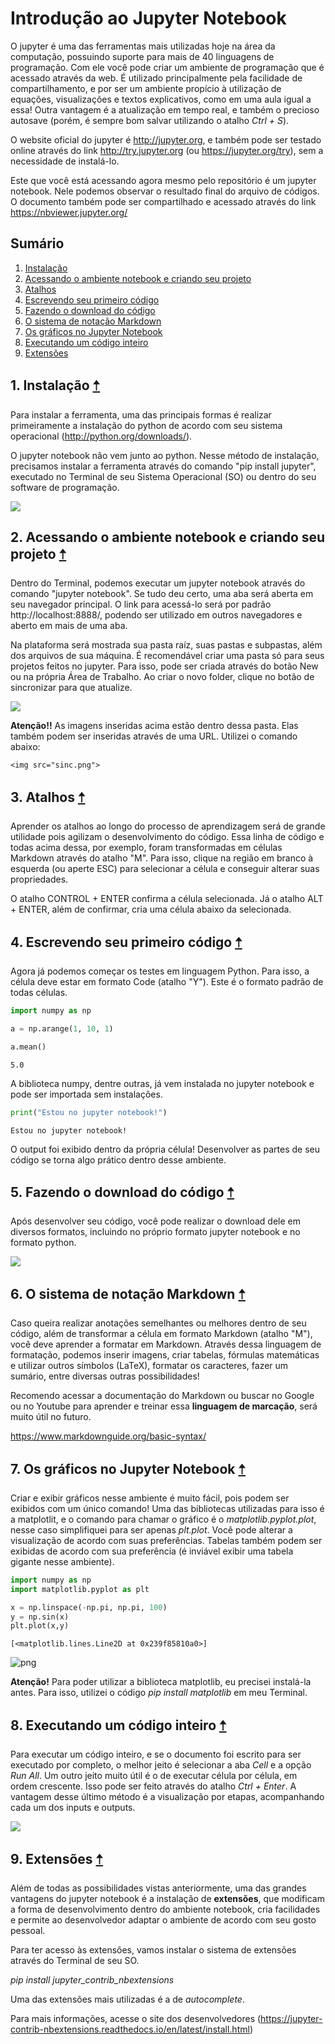 <a name="intro"></a>
# Introdução ao Jupyter Notebook

O jupyter é uma das ferramentas mais utilizadas hoje na área da computação, possuindo suporte para mais de 40 linguagens de programação. Com ele você pode criar um ambiente de programação que é acessado através da web. É utilizado principalmente pela facilidade de compartilhamento, e por ser um ambiente propício à utilização de equações, visualizações e textos explicativos, como em uma aula igual a essa! 
Outra vantagem é a atualização em tempo real, e também o precioso autosave (porém, é sempre bom salvar utilizando o atalho _Ctrl + S_).

O website oficial do jupyter é http://jupyter.org, e também pode ser testado online através do link http://try.jupyter.org (ou https://jupyter.org/try), sem a necessidade de instalá-lo.

Este que você está acessando agora mesmo pelo repositório é um jupyter notebook. Nele podemos observar o resultado final do arquivo de códigos. O documento também pode ser compartilhado e acessado através do link https://nbviewer.jupyter.org/

## Sumário 
1. [Instalação](#jupyter1) 
2. [Acessando o ambiente notebook e criando seu projeto](#jupyter2)
3. [Atalhos](#jupyter3)
4. [Escrevendo seu primeiro código](#jupyter4)
5. [Fazendo o download do código](#jupyter5)
6. [O sistema de notação Markdown](#jupyter6)
7. [Os gráficos no Jupyter Notebook](#jupyter7)
8. [Executando um código inteiro](#jupyter8)
9. [Extensões](#jupyter9)
    

## 1. Instalação <a name="jupyter1"></a> [🠡](#intro)

Para instalar a ferramenta, uma das principais formas é realizar primeiramente a instalação do python de acordo com seu sistema operacional (http://python.org/downloads/).

O jupyter notebook não vem junto ao python. Nesse método de instalação, precisamos instalar a ferramenta através do comando "pip install jupyter", executado no Terminal de seu Sistema Operacional (SO) ou dentro do seu software de programação.

<img src="images/pip install jupyter.png">

## 2. Acessando o ambiente notebook e criando seu projeto <a name="jupyter2"></a> [🠡](#intro)

Dentro do Terminal, podemos executar um jupyter notebook através do comando "jupyter notebook". Se tudo deu certo, uma aba será aberta em seu navegador principal. O link para acessá-lo será por padrão http://localhost:8888/, podendo ser utilizado em outros navegadores e aberto em mais de uma aba.

Na plataforma será mostrada sua pasta raíz, suas pastas e subpastas, além dos arquivos de sua máquina. É recomendável criar uma pasta só para seus projetos feitos no jupyter. Para isso, pode ser criada através do botão New ou na própria Área de Trabalho. Ao criar o novo folder, clique no botão de sincronizar para que atualize.

<img src="images/sinc.png">

**Atenção!!** As imagens inseridas acima estão dentro dessa pasta. Elas também podem ser inseridas através de uma URL. Utilizei o comando abaixo:

```<img src="sinc.png">```

## 3. Atalhos <a name="jupyter3"></a> [🠡](#intro)

Aprender os atalhos ao longo do processo de aprendizagem será de grande utilidade pois agilizam o desenvolvimento do código. Essa linha de código e todas acima dessa, por exemplo, foram transformadas em células Markdown através do atalho "M". Para isso, clique na região em branco à esquerda (ou aperte ESC) para selecionar a célula e conseguir alterar suas propriedades.

O atalho CONTROL + ENTER confirma a célula selecionada.
Já o atalho ALT + ENTER, além de confirmar, cria uma célula abaixo da selecionada.

## 4. Escrevendo seu primeiro código <a name="jupyter4"></a> [🠡](#intro)
Agora já podemos começar os testes em linguagem Python. Para isso, a célula deve estar em formato Code (atalho "Y"). Este é o formato padrão de todas células.


```python
import numpy as np

a = np.arange(1, 10, 1)

a.mean()
```




    5.0



A biblioteca numpy, dentre outras, já vem instalada no jupyter notebook e pode ser importada sem instalações.


```python
print("Estou no jupyter notebook!")
```

    Estou no jupyter notebook!
    

O output foi exibido dentro da própria célula! Desenvolver as partes de seu código se torna algo prático dentro desse ambiente.

## 5. Fazendo o download do código <a name="jupyter5"></a> [🠡](#intro)

Após desenvolver seu código, você pode realizar o download dele em diversos formatos, incluindo no próprio formato jupyter notebook e no formato python.

<img src="images/download as.png">

## 6. O sistema de notação Markdown <a name="jupyter6"></a> [🠡](#intro)

Caso queira realizar anotações semelhantes ou melhores dentro de seu código, além de transformar a célula em formato Markdown (atalho "M"), você deve aprender a formatar em Markdown. Através dessa linguagem de formatação, podemos inserir imagens, criar tabelas, fórmulas matemáticas e utilizar outros símbolos (LaTeX), formatar os caracteres, fazer um sumário, entre diversas outras possibilidades!

Recomendo acessar a documentação do Markdown ou buscar no Google ou no Youtube para aprender e treinar essa **linguagem de marcação**, será muito útil no futuro.

https://www.markdownguide.org/basic-syntax/

## 7. Os gráficos no Jupyter Notebook <a name="jupyter7"></a> [🠡](#intro)

Criar e exibir gráficos nesse ambiente é muito fácil, pois podem ser exibidos com um único comando! Uma das bibliotecas utilizadas para isso é a matplotlit, e o comando para chamar o gráfico é o _matplotlib.pyplot.plot_, nesse caso simplifiquei para ser apenas _plt.plot_. Você pode alterar a visualização de acordo com suas preferências. Tabelas também podem ser exibidas de acordo com sua preferência (é inviável exibir uma tabela gigante nesse ambiente).


```python
import numpy as np
import matplotlib.pyplot as plt

x = np.linspace(-np.pi, np.pi, 100)
y = np.sin(x)
plt.plot(x,y)
```




    [<matplotlib.lines.Line2D at 0x239f85810a0>]




    
![png](output_22_1.png)
    


**Atenção!** Para poder utilizar a biblioteca matplotlib, eu precisei instalá-la antes. Para isso, utilizei o código _pip install matplotlib_ em meu Terminal.

## 8. Executando um código inteiro <a name="jupyter8"></a> [🠡](#intro)

Para executar um código inteiro, e se o documento foi escrito para ser executado por completo, o melhor jeito é selecionar a aba _Cell_ e a opção _Run All_. Um outro jeito muito útil é o de executar célula por célula, em ordem crescente. Isso pode ser feito através do atalho _Ctrl + Enter_. A vantagem desse último método é a visualização por etapas, acompanhando  cada um dos inputs e outputs.

<img src='images/run all.png'>

## 9. Extensões <a name="jupyter9"></a> [🠡](#intro)

Além de todas as possibilidades vistas anteriormente, uma das grandes vantagens do jupyter notebook é a instalação de **extensões**, que modificam a forma de desenvolvimento dentro do ambiente notebook, cria facilidades e permite ao desenvolvedor adaptar o ambiente de acordo com seu gosto pessoal.

Para ter acesso às extensões, vamos instalar o sistema de extensões através do Terminal de seu SO.

_pip install jupyter_contrib_nbextensions_

Uma das extensões mais utilizadas é a de _autocomplete_.

Para mais informações, acesse o site dos desenvolvedores (https://jupyter-contrib-nbextensions.readthedocs.io/en/latest/install.html)
